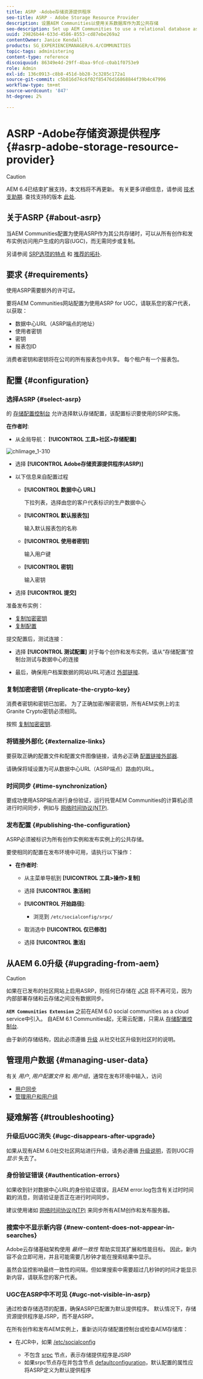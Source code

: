 ```yaml
---
title: ASRP -Adobe存储资源提供程序
seo-title: ASRP - Adobe Storage Resource Provider
description: 设置AEM Communities以使用关系数据库作为其公共存储
seo-description: Set up AEM Communities to use a relational database as its common store
uuid: 29826b44-633d-4586-8553-cd87ebe269a2
contentOwner: Janice Kendall
products: SG_EXPERIENCEMANAGER/6.4/COMMUNITIES
topic-tags: administering
content-type: reference
discoiquuid: 86349e4d-29ff-4baa-9fcd-c0ab1f0753e9
role: Admin
exl-id: 136c0913-c8b8-451d-bb28-3c3285c172a1
source-git-commit: c5b816d74c6f02f85476d16868844f39b4c47996
workflow-type: tm+mt
source-wordcount: '847'
ht-degree: 2%

---
```


# ASRP -Adobe存储资源提供程序 {#asrp-adobe-storage-resource-provider}

>[!CAUTION]
>
>AEM 6.4已结束扩展支持，本文档将不再更新。 有关更多详细信息，请参阅 [技术支助期](https://helpx.adobe.com/cn/support/programs/eol-matrix.html). 查找支持的版本 [此处](https://experienceleague.adobe.com/docs/).

## 关于ASRP {#about-asrp}

当AEM Communities配置为使用ASRP作为其公共存储时，可以从所有创作和发布实例访问用户生成的内容(UGC)，而无需同步或复制。

另请参阅 [SRP选项的特点](working-with-srp.md#characteristics-of-srp-options) 和 [推荐的拓扑](topologies.md).

## 要求 {#requirements}

使用ASRP需要额外的许可证。

要将AEM Communities网站配置为使用ASRP for UGC，请联系您的客户代表，以获取：

* 数据中心URL（ASRP端点的地址）
* 使用者密钥
* 密钥
* 报表包ID

消费者密钥和密钥将在公司的所有报表包中共享。 每个租户有一个报表包。

## 配置 {#configuration}

### 选择ASRP {#select-asrp}

的 [存储配置控制台](srp-config.md) 允许选择默认存储配置，该配置标识要使用的SRP实施。

**在作者时**:

* 从全局导航： **[!UICONTROL 工具>社区>存储配置]**

![chlimage_1-310](assets/chlimage_1-310.png)

* 选择 **[!UICONTROL Adobe存储资源提供程序(ASRP)]**
* 以下信息来自配置过程

   * **[!UICONTROL 数据中心 URL]**

      下拉列表，选择由您的客户代表标识的生产数据中心

   * **[!UICONTROL 默认报表包]**

      输入默认报表包的名称

   * **[!UICONTROL 使用者密钥]**

      输入用户键

   * **[!UICONTROL 密钥]**

      输入密钥

* 选择 **[!UICONTROL 提交]**

准备发布实例：

* [复制加密密钥](#replicate-the-crypto-key)
* [复制配置](#publishing-the-configuration)

提交配置后，测试连接：

* 选择 **[!UICONTROL 测试配置]**
对于每个创作和发布实例，请从“存储配置”控制台测试与数据中心的连接

* 最后，确保用户档案数据的网站URL可通过 [外部链接](#externalize-links).

### 复制加密密钥 {#replicate-the-crypto-key}

消费者密钥和密钥已加密。 为了正确加密/解密密钥，所有AEM实例上的主Granite Crypto密钥必须相同。

按照 [复制加密密钥](deploy-communities.md#replicate-the-crypto-key).

### 将链接外部化 {#externalize-links}

要获取正确的配置文件和配置文件图像链接，请务必正确 [配置链接外部器](../../help/sites-developing/externalizer.md).

请确保将域设置为可从数据中心URL（ASRP端点）路由的URL。

### 时间同步 {#time-synchronization}

要成功使用ASRP端点进行身份验证，运行托管AEM Communities的计算机必须进行时间同步，例如与 [网络时间协议(NTP)](https://www.ntp.org/).

### 发布配置 {#publishing-the-configuration}

ASRP必须被标识为所有创作实例和发布实例上的公共存储。

要使相同的配置在发布环境中可用，请执行以下操作：

* **在作者时**:

   * 从主菜单导航到 **[!UICONTROL 工具>操作>复制]**
   * 选择 **[!UICONTROL 激活树]**
   * **[!UICONTROL 开始路径]**:

      * 浏览到 `/etc/socialconfig/srpc/`
   * 取消选中 **[!UICONTROL 仅已修改]**
   * 选择 **[!UICONTROL 激活]**


## 从AEM 6.0升级 {#upgrading-from-aem}

>[!CAUTION]
>
>如果在已发布的社区网站上启用ASRP，则任何已存储在 [JCR](jsrp.md) 将不再可见，因为内部部署存储和云存储之间没有数据同步。

**`AEM Communities Extension`** 之前在AEM 6.0 social communities as a cloud service中引入。 自AEM 6.1 Communities起，无需云配置，只需从 [存储配置控制台](srp-config.md).

由于新的存储结构，因此必须遵循 [升级](upgrade.md#adobe-cloud-storage) 从社交社区升级到社区时的说明。

## 管理用户数据 {#managing-user-data}

有关 *用户*, *用户配置文件* 和 *用户组*，通常在发布环境中输入，访问

* [用户同步](sync.md)
* [管理用户和用户组](users.md)

## 疑难解答 {#troubleshooting}

### 升级后UGC消失 {#ugc-disappears-after-upgrade}

如果从现有AEM 6.0社交社区网站进行升级，请务必遵循 [升级说明](upgrade.md#adobe-cloud-storage)，否则UGC将 *显示* 失去了。

### 身份验证错误 {#authentication-errors}

如果收到针对数据中心URL的身份验证错误，且AEM error.log包含有关过时时间戳的消息，则请验证是否正在进行时间同步。

建议使用诸如 [网络时间协议(NTP)](https://www.ntp.org/) 来同步所有AEM创作和发布服务器。

### 搜索中不显示新内容 {#new-content-does-not-appear-in-searches}

Adobe云存储基础架构使用 *最终一致性* 帮助实现其扩展和性能目标。 因此，新内容不会立即可用，并且可能需要几秒钟才能在搜索结果中显示。

虽然会监控影响最终一致性的间隔，但如果搜索中需要超过几秒钟的时间才能显示新内容，请联系您的客户代表。

### UGC在ASRP中不可见 {#ugc-not-visible-in-asrp}

通过检查存储选项的配置，确保ASRP已配置为默认提供程序。 默认情况下，存储资源提供程序是JSRP，而不是ASRP。

在所有创作和发布AEM实例上，重新访问存储配置控制台或检查AEM存储库：

* 在JCR中，如果 [/etc/socialconfig](http://localhost:4502/crx/de/index.jsp#/etc/socialconfig/)

   * 不包含 [srpc](http://localhost:4502/crx/de/index.jsp#/etc/socialconfig/srpc) 节点，表示存储提供程序是JSRP
   * 如果srpc节点存在并包含节点 [defaultconfiguration](http://localhost:4502/crx/de/index.jsp#/etc/socialconfig/srpc/defaultconfiguration)，默认配置的属性应将ASRP定义为默认提供程序
